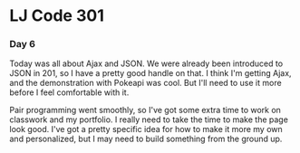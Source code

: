 # LJ Code 301
### Day 6

Today was all about Ajax and JSON. We were already been introduced to JSON in 201, so I have a pretty good handle on that. I think I'm getting Ajax, and the demonstration with Pokeapi was cool. But I'll need to use it more before I feel comfortable with it.

Pair programming went smoothly, so I've got some extra time to work on classwork and my portfolio. I really need to take the time to make the page look good. I've got a pretty specific idea for how to make it more my own and personalized, but I may need to build something from the ground up. 
